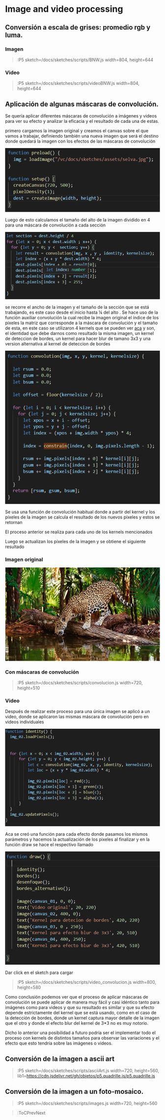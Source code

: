 # Image and video processing

## Conversión a escala de grises: promedio rgb y luma.

### Imagen 

> :P5 sketch=/docs/sketches/scripts/BNW.js width=804, height=644

### Video

> :P5 sketch=/docs/sketches/scripts/videoBNW.js width=804, height=644


## Aplicación de algunas máscaras de convolución.


Se quería aplicar diferentes máscaras de convolución a imágenes y videos para ver su efecto y analizar la eficacia y el resultado de cada una de estas.


primero cargamos la imagen original y creamos el canvas sobre el que vamos a trabajar, definiendo también una nueva imagen que será el destino donde quedará la imagen con los efectos de las máscaras de convolución

![Fragmento de codigo](/docs/sketches/assets/codigo1.png)


Luego de esto calculamos el tamaño del alto de la imagen dividido en 4 para una máscara de convolución a cada sección

![Fragmento de codigo](/docs/sketches/assets/codigo2.png)


se recorre el ancho de la imagen y el tamaño de la sección que se está trabajando, es este caso desde el inicio hasta ¼ del alto .
Se hace uso de la función auxiliar convolución la cual recibe la imagen original el índice de los píxeles la matriz que corresponde a la máscara de convolución y el tamaño de esta, en este caso se utilizaron 4 kernels que se pueden ver [aca](https://en.wikipedia.org/wiki/Kernel_(image_processing)) y son, el identidad que debe darnos como resultado la misma imagen, un kernel de deteccion de bordes, un kernel para hacer blur de tamano 3x3 y una version alternativa al kernel de deteccion de bordes 


![Fragmento de codigo](/docs/sketches/assets/codigo3.png)
 

Se usa una función de convolución habitual donde a partir del kernel y los píxeles de la imagen se calcula el resultado de los nuevos píxeles y estos se retornan


El proceso anterior se realiza  para cada uno de los kernels mencionados


Luego se actualizan los píxeles de la imagen y se obtiene el siguiente resultado

### Imagen original

![Selva](/docs/sketches/assets/selva.jpg)

### Con máscaras de convolución

> :P5 sketch=/docs/sketches/scripts/convolucion.js width=720, height=510

### Video 

Después de realizar este proceso para una única imagen se aplicó a un video, donde se aplicaron las mismas máscara de convolución pero en videos individuales

![Fragmento de codigo](/docs/sketches/assets/codigo4.png)

Aca se creó una función para cada efecto donde pasamos los mismos parámetros y hacemos la actualización de los pixeles al finalizar y en la función draw se hace el respectivo llamado

![Fragmento de codigo](/docs/sketches/assets/codigo5.png)


Dar click en el sketch para cargar

> :P5 sketch=/docs/sketches/scripts/video_convolucion.js width=800, height=580

Como conclusión podemos ver que el proceso de aplicar máscaras de convolución se puede aplicar de manera muy fácil y casi idéntico tanto para imágenes como para videos y que su resultado es similar y que su efecto depende estrictamente del kernel que se está usando, como en el caso de la detección de bordes, donde un kernel captura mayor detalle de la imagen que el otro y donde el efecto blur del kernel de 3*3 no es muy notorio.


Dicho lo anterior una posibilidad a futuro podría ser el implementar todo el proceso con kernels de distintos tamaños para observar las variaciones y el efecto que esto tendría sobre las imágenes o videos.


## Conversión de la imagen a ascii art


> :P5 sketch=/docs/sketches/scripts/asciiArt.js width=720, height=560, lib1=https://cdn.jsdelivr.net/gh/objetos/p5.quadrille.js/p5.quadrille.js

## Conversión de la imagen a un foto-mosaico.

> :P5 sketch=/docs/sketches/scripts/images.js width=720, height=560

> :ToCPrevNext